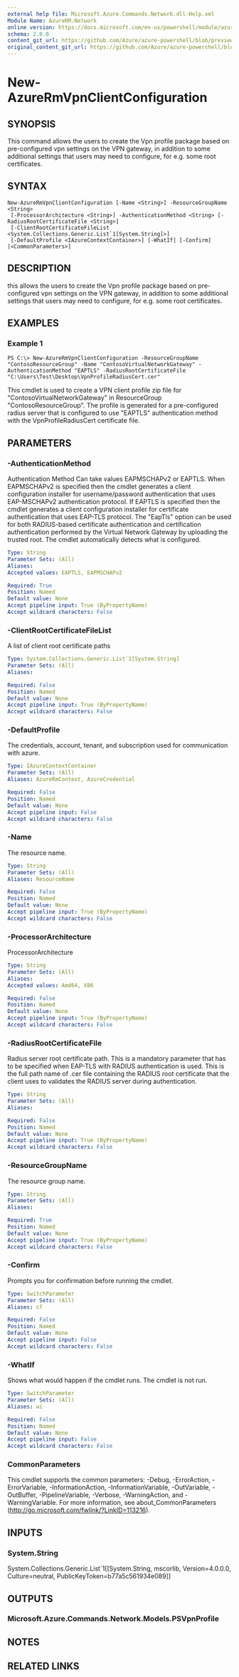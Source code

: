 ```yaml
---
external help file: Microsoft.Azure.Commands.Network.dll-Help.xml
Module Name: AzureRM.Network
online version: https://docs.microsoft.com/en-us/powershell/module/azurerm.network/new-azurermvpnclientconfiguration
schema: 2.0.0
content_git_url: https://github.com/Azure/azure-powershell/blob/preview/src/ResourceManager/Network/Commands.Network/help/New-AzureRmVpnClientConfiguration.md
original_content_git_url: https://github.com/Azure/azure-powershell/blob/preview/src/ResourceManager/Network/Commands.Network/help/New-AzureRmVpnClientConfiguration.md
---
```


# New-AzureRmVpnClientConfiguration

## SYNOPSIS
This command allows the users to create the Vpn profile package based on pre-configured vpn settings on the VPN gateway, in addition to some additional settings that users may need to configure, for e.g. some root certificates.

## SYNTAX

```
New-AzureRmVpnClientConfiguration [-Name <String>] -ResourceGroupName <String>
 [-ProcessorArchitecture <String>] -AuthenticationMethod <String> [-RadiusRootCertificateFile <String>]
 [-ClientRootCertificateFileList <System.Collections.Generic.List`1[System.String]>]
 [-DefaultProfile <IAzureContextContainer>] [-WhatIf] [-Confirm] [<CommonParameters>]
```

## DESCRIPTION
this allows the users to create the Vpn profile package based on pre-configured vpn settings on the VPN gateway, in addition to some additional settings that users may need to configure, for e.g. some root certificates.

## EXAMPLES

### Example 1
```
PS C:\> New-AzureRmVpnClientConfiguration -ResourceGroupName "ContosoResourceGroup" -Name "ContosoVirtualNetworkGateway" -AuthenticationMethod "EAPTLS" -RadiusRootCertificateFile "C:\Users\Test\Desktop\VpnProfileRadiusCert.cer"
```

This cmdlet is used to create a VPN client profile zip file for "ContosoVirtualNetworkGateway" in ResourceGroup "ContosoResourceGroup". The profile is generated for a pre-configured radius server that is configured to use "EAPTLS" authentication method with the VpnProfileRadiusCert certificate file.

## PARAMETERS

### -AuthenticationMethod
Authentication Method
Can take values EAPMSCHAPv2 or EAPTLS. When EAPMSCHAPv2 is specified then the cmdlet generates a client configuration installer for username/password authentication that uses EAP-MSCHAPv2 authentication protocol. If EAPTLS is specified then the cmdlet generates a client configuration installer for certificate authentication that uses EAP-TLS protocol. The "EapTls" option can be used for both RADIUS-based certificate authentication and certification authentication performed by the Virtual Network Gateway by uploading the trusted root. The cmdlet automatically detects what is configured.

```yaml
Type: String
Parameter Sets: (All)
Aliases:
Accepted values: EAPTLS, EAPMSCHAPv2

Required: True
Position: Named
Default value: None
Accept pipeline input: True (ByPropertyName)
Accept wildcard characters: False
```

### -ClientRootCertificateFileList
A list of client root certificate paths
```yaml
Type: System.Collections.Generic.List`1[System.String]
Parameter Sets: (All)
Aliases:

Required: False
Position: Named
Default value: None
Accept pipeline input: True (ByPropertyName)
Accept wildcard characters: False
```

### -DefaultProfile
The credentials, account, tenant, and subscription used for communication with azure.
```yaml
Type: IAzureContextContainer
Parameter Sets: (All)
Aliases: AzureRmContext, AzureCredential

Required: False
Position: Named
Default value: None
Accept pipeline input: False
Accept wildcard characters: False
```

### -Name
The resource name.

```yaml
Type: String
Parameter Sets: (All)
Aliases: ResourceName

Required: False
Position: Named
Default value: None
Accept pipeline input: True (ByPropertyName)
Accept wildcard characters: False
```

### -ProcessorArchitecture
ProcessorArchitecture

```yaml
Type: String
Parameter Sets: (All)
Aliases:
Accepted values: Amd64, X86

Required: False
Position: Named
Default value: None
Accept pipeline input: True (ByPropertyName)
Accept wildcard characters: False
```

### -RadiusRootCertificateFile
Radius server root certificate path. This is a mandatory parameter that has to be specified when EAP-TLS with RADIUS authentication is used. This is the full path name of .cer file containing the RADIUS root certificate that the client uses to validates the RADIUS server during authentication.

```yaml
Type: String
Parameter Sets: (All)
Aliases:

Required: False
Position: Named
Default value: None
Accept pipeline input: True (ByPropertyName)
Accept wildcard characters: False
```

### -ResourceGroupName
The resource group name.

```yaml
Type: String
Parameter Sets: (All)
Aliases:

Required: True
Position: Named
Default value: None
Accept pipeline input: True (ByPropertyName)
Accept wildcard characters: False
```

### -Confirm
Prompts you for confirmation before running the cmdlet.

```yaml
Type: SwitchParameter
Parameter Sets: (All)
Aliases: cf

Required: False
Position: Named
Default value: None
Accept pipeline input: False
Accept wildcard characters: False
```

### -WhatIf
Shows what would happen if the cmdlet runs. The cmdlet is not run.

```yaml
Type: SwitchParameter
Parameter Sets: (All)
Aliases: wi

Required: False
Position: Named
Default value: None
Accept pipeline input: False
Accept wildcard characters: False
```

### CommonParameters
This cmdlet supports the common parameters: -Debug, -ErrorAction, -ErrorVariable, -InformationAction, -InformationVariable, -OutVariable, -OutBuffer, -PipelineVariable, -Verbose, -WarningAction, and -WarningVariable. For more information, see about_CommonParameters (http://go.microsoft.com/fwlink/?LinkID=113216).

## INPUTS

### System.String
System.Collections.Generic.List`1[[System.String, mscorlib, Version=4.0.0.0, Culture=neutral, PublicKeyToken=b77a5c561934e089]]

## OUTPUTS

### Microsoft.Azure.Commands.Network.Models.PSVpnProfile

## NOTES

## RELATED LINKS
